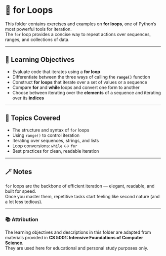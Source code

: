 # 🔂 for Loops

This folder contains exercises and examples on **for loops**, one of Python’s most powerful tools for iteration.  
The `for` loop provides a concise way to repeat actions over sequences, ranges, and collections of data.

---

## 🎯 Learning Objectives

- Evaluate code that iterates using a **for loop**  
- Differentiate between the three ways of calling the **`range()`** function  
- Construct **for loops** that iterate over a set of values or a sequence  
- Compare **for** and **while** loops and convert one form to another  
- Choose between iterating over the **elements** of a sequence and iterating over its **indices**  

---

## 🧩 Topics Covered
- The structure and syntax of `for` loops  
- Using `range()` to control iteration  
- Iterating over sequences, strings, and lists  
- Loop conversions: `while` ↔ `for`  
- Best practices for clean, readable iteration  

---

## 🪄 Notes
`for` loops are the backbone of efficient iteration — elegant, readable, and built for speed.  
Once you master them, repetitive tasks start feeling like second nature (and a lot less tedious).

---

### 📚 Attribution
The learning objectives and descriptions in this folder are adapted from materials provided in **CS 5001: Intensive Foundations of Computer Science**.  
They are used here for educational and personal study purposes only.
